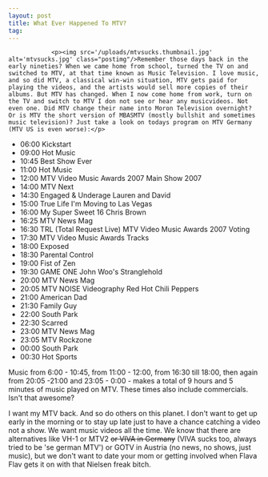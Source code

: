 ```yaml
---
layout: post
title: What Ever Happened To MTV?
tag: 
---
```



                <p><img src='/uploads/mtvsucks.thumbnail.jpg' alt='mtvsucks.jpg' class="postimg"/>Remember those days back in the early nineties? When we came home from school, turned the TV on and switched to MTV, at that time known as Music Television. I love music, and so did MTV, a classical win-win situation, MTV gets paid for playing the videos, and the artists would sell more copies of their albums. But MTV has changed. When I now come home from work, turn on the TV and switch to MTV I don not see or hear any musicvideos. Not even one. Did MTV change their name into Moron Television overnight? Or is MTV the short version of MBASMTV (mostly bullshit and sometimes music television)? Just take a look on todays program on MTV Germany (MTV US is even worse):</p>
<ul>
    <li>06:00 Kickstart</li>
    <li>09:00 Hot Music</li>
    <li>10:45 Best Show Ever</li>
    <li>11:00 Hot Music</li>
    <li>12:00 MTV Video Music Awards 2007 Main Show 2007</li>
    <li>14:00 MTV Next</li>
    <li>14:30 Engaged & Underage Lauren and David</li>
    <li>15:00 True Life I'm Moving to Las Vegas</li>
    <li>16:00 My Super Sweet 16 Chris Brown</li>
    <li>16:25 MTV News Mag</li>
    <li>16:30 TRL (Total Request Live) MTV Video Music Awards 2007 Voting</li>
        <li>17:30 MTV Video Music Awards Tracks</li>
    <li>18:00 Exposed</li>
    <li>18:30 Parental Control</li>
    <li>19:00 Fist of Zen</li>
    <li>19:30 GAME ONE John Woo's Stranglehold</li>
    <li>20:00 MTV News Mag</li>
    <li>20:05 MTV NOISE Videography Red Hot Chili Peppers</li>
    <li>21:00 American Dad  </li>
    <li>21:30 Family Guy</li>
    <li>22:00 South Park</li>
    <li>22:30 Scarred</li>
    <li>23:00 MTV News Mag</li>
    <li>23:05 MTV Rockzone</li>
    <li>00:00 South Park</li>
    <li>00:30 Hot Sports</li>
</ul>
<p>Music from 6:00 - 10:45, from 11:00 - 12:00, from 16:30 till 18:00, then again from 20:05 -21:00 and 23:05 - 0:00 - makes a total of 9 hours and 5 minutes of music played on MTV. These times also include commercials. Isn't that awesome? </p>
<p>I want my MTV back. And so do others on this planet. I don't want to get up early in the morning or to stay up late just to have a chance catching a video not a show. We want music videos all the time. We know that there are alternatives like VH-1 or MTV2 <span style="text-decoration: line-through;">or VIVA in Germany</span> (VIVA sucks too, always tried to be 'se german MTV') or GOTV in Austria (no news, no shows, just music), but we don't want to date your mom or getting involved when Flava Flav gets it on with that Nielsen freak bitch.</p>
            
